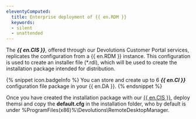 ```yaml
---
eleventyComputed:
  title: Enterprise deployment of {{ en.RDM }}
  keywords:
  - silent
  - unattended
---
```

The ***{{ en.CIS }}***, offered through our Devolutions Customer Portal services, replicates the configuration from a {{ en.RDM }} instance. This configuration is used to create an installer file (*.rdi), which will be used to create the installation package intended for distribution.

{% snippet icon.badgeInfo %}
You can store and create up to 6 ***{{ en.CI }}*** configuration file package in your {{ en.DA }}.
{% endsnippet %}

Once you have created the installation package with our [{{ en.CIS }}](/rdm/windows/installation/client/custom-installer-service/), deploy themsi and copy the **default.cfg** in the installation folder, who by default is under %ProgramFiles(x86)%\Devolutions\RemoteDesktopManager.
